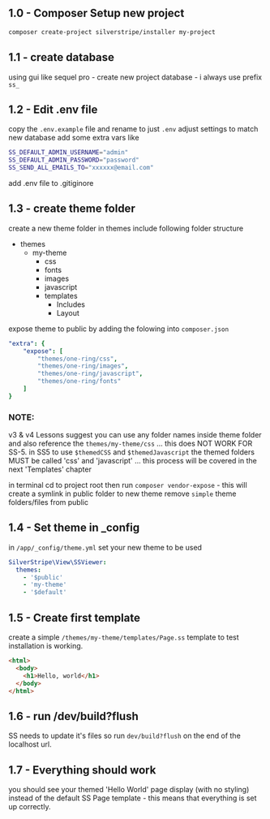 ## 1.0 - Composer Setup new project
```bash
composer create-project silverstripe/installer my-project
```

## 1.1 - create database
using gui like sequel pro - create new project database - i always use prefix `ss_`

## 1.2 - Edit .env file
copy the `.env.example` file and rename to just `.env`
adjust settings to match new database
add some extra vars like
```bash
SS_DEFAULT_ADMIN_USERNAME="admin"
SS_DEFAULT_ADMIN_PASSWORD="password"
SS_SEND_ALL_EMAILS_TO="xxxxxx@email.com"
```
add .env file to .gitiginore

## 1.3 - create theme folder
create a new theme folder in themes
include following folder structure
- themes
    - my-theme
        - css
        - fonts
        - images
        - javascript
        - templates
            - Includes
            - Layout

expose theme to public by adding the folowing into `composer.json`
```yaml
"extra": {
    "expose": [
        "themes/one-ring/css",
        "themes/one-ring/images",
        "themes/one-ring/javascript",
        "themes/one-ring/fonts"
    ]
}
```
### NOTE:
v3 & v4 Lessons suggest you can use any folder names inside theme folder and also reference the `themes/my-theme/css` ... this does NOT WORK FOR SS-5.
in SS5 to use `$themedCSS` and `$themedJavascript` the themed folders MUST be called 'css' and 'javascript'
... this process will be covered in the next 'Templates' chapter 


in terminal cd to project root
then run `composer vendor-expose` - this will create a symlink in public folder to new theme
remove `simple` theme folders/files from public

## 1.4 - Set theme in _config
in `/app/_config/theme.yml` set your new theme to be used
```yaml
SilverStripe\View\SSViewer:
  themes:
    - '$public'
    - 'my-theme'
    - '$default'
```

## 1.5 - Create first template
create a simple `/themes/my-theme/templates/Page.ss` template to test installation is working.
```html
<html>
  <body>
    <h1>Hello, world</h1>
  </body>
</html>
```

## 1.6 - run /dev/build?flush
SS needs to update it's files so run `dev/build?flush` on the end of the localhost url.

## 1.7 - Everything should work
you should see your themed 'Hello World' page display (with no styling) instead of the default SS Page template - this means that everything is set up correctly.







